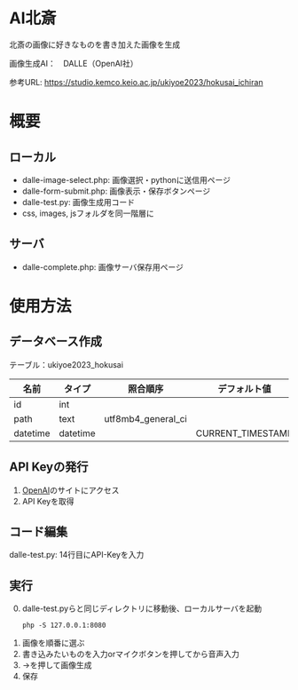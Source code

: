 # AI北斎
北斎の画像に好きなものを書き加えた画像を生成

画像生成AI：　DALLE（OpenAI社）

参考URL: https://studio.kemco.keio.ac.jp/ukiyoe2023/hokusai_ichiran

# 概要
## ローカル
- dalle-image-select.php: 画像選択・pythonに送信用ページ
- dalle-form-submit.php: 画像表示・保存ボタンページ
- dalle-test.py: 画像生成用コード
- css, images, jsフォルダを同一階層に

## サーバ
- dalle-complete.php: 画像サーバ保存用ページ

# 使用方法
## データベース作成
テーブル：ukiyoe2023_hokusai

| 名前 | タイプ | 照合順序 | デフォルト値 | その他 |  
| -------- | -------- | ------------------ | ----------------- | -------------- |
|    id    |   int    |  　|  | AUTO_INCREMENT |
|   path   |   text   | utf8mb4_general_ci |  |  |
| datetime | datetime |  | CURRENT_TIMESTAMP |  |

## API Keyの発行
1. [OpenAI](https://platform.openai.com/api-keys)のサイトにアクセス
2. API Keyを取得

## コード編集
dalle-test.py: 14行目にAPI-Keyを入力

## 実行
0. dalle-test.pyらと同じディレクトリに移動後、ローカルサーバを起動
   ```
   php -S 127.0.0.1:8080
   ```
1. 画像を順番に選ぶ
2. 書き込みたいものを入力orマイクボタンを押してから音声入力
3. →を押して画像生成
4. 保存
